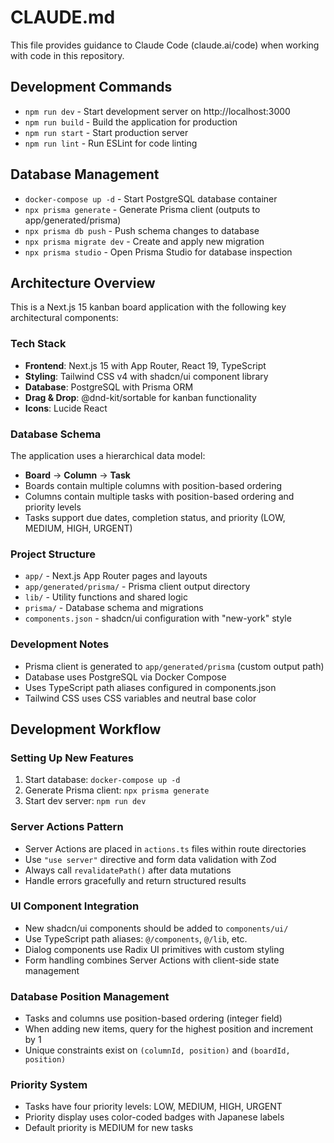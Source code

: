 # CLAUDE.md

This file provides guidance to Claude Code (claude.ai/code) when working with code in this repository.

## Development Commands

- `npm run dev` - Start development server on http://localhost:3000
- `npm run build` - Build the application for production
- `npm run start` - Start production server
- `npm run lint` - Run ESLint for code linting

## Database Management

- `docker-compose up -d` - Start PostgreSQL database container
- `npx prisma generate` - Generate Prisma client (outputs to app/generated/prisma)
- `npx prisma db push` - Push schema changes to database
- `npx prisma migrate dev` - Create and apply new migration
- `npx prisma studio` - Open Prisma Studio for database inspection

## Architecture Overview

This is a Next.js 15 kanban board application with the following key architectural components:

### Tech Stack
- **Frontend**: Next.js 15 with App Router, React 19, TypeScript
- **Styling**: Tailwind CSS v4 with shadcn/ui component library
- **Database**: PostgreSQL with Prisma ORM
- **Drag & Drop**: @dnd-kit/sortable for kanban functionality
- **Icons**: Lucide React

### Database Schema
The application uses a hierarchical data model:
- **Board** → **Column** → **Task**
- Boards contain multiple columns with position-based ordering
- Columns contain multiple tasks with position-based ordering and priority levels
- Tasks support due dates, completion status, and priority (LOW, MEDIUM, HIGH, URGENT)

### Project Structure
- `app/` - Next.js App Router pages and layouts
- `app/generated/prisma/` - Prisma client output directory
- `lib/` - Utility functions and shared logic
- `prisma/` - Database schema and migrations
- `components.json` - shadcn/ui configuration with "new-york" style

### Development Notes
- Prisma client is generated to `app/generated/prisma` (custom output path)
- Database uses PostgreSQL via Docker Compose
- Uses TypeScript path aliases configured in components.json
- Tailwind CSS uses CSS variables and neutral base color

## Development Workflow

### Setting Up New Features
1. Start database: `docker-compose up -d`
2. Generate Prisma client: `npx prisma generate`
3. Start dev server: `npm run dev`

### Server Actions Pattern
- Server Actions are placed in `actions.ts` files within route directories
- Use `"use server"` directive and form data validation with Zod
- Always call `revalidatePath()` after data mutations
- Handle errors gracefully and return structured results

### UI Component Integration
- New shadcn/ui components should be added to `components/ui/`
- Use TypeScript path aliases: `@/components`, `@/lib`, etc.
- Dialog components use Radix UI primitives with custom styling
- Form handling combines Server Actions with client-side state management

### Database Position Management
- Tasks and columns use position-based ordering (integer field)
- When adding new items, query for the highest position and increment by 1
- Unique constraints exist on `(columnId, position)` and `(boardId, position)`

### Priority System
- Tasks have four priority levels: LOW, MEDIUM, HIGH, URGENT
- Priority display uses color-coded badges with Japanese labels
- Default priority is MEDIUM for new tasks
